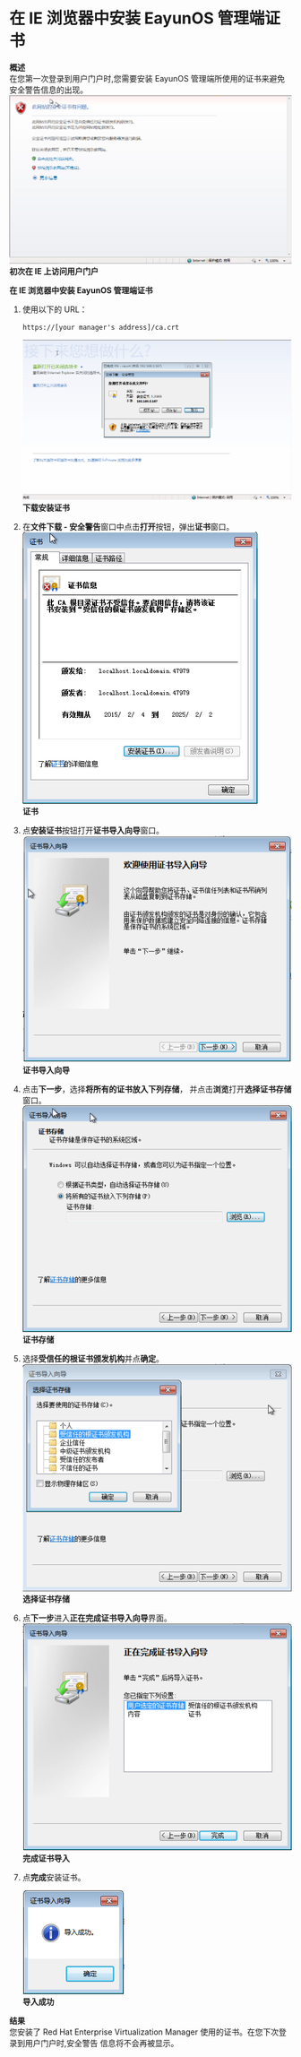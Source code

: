 # 在 IE 浏览器中安装 EayunOS 管理端证书

**概述**<br/>
在您第一次登录到用户门户时,您需要安装 EayunOS 管理端所使用的证书来避免安全警告信息的出现。
![ie_security](../images/ie_security.png)<br/>
**初次在 IE 上访问用户门户**

**在 IE 浏览器中安装 EayunOS 管理端证书**

1. 使用以下的 URL：
   ```
   https://[your manager's address]/ca.crt
   ```
   ![ie_caCrt](../images/ie_caCrt.png)<br/>
   **下载安装证书**

2. 在**文件下载 - 安全警告**窗口中点击**打开**按钮，弹出**证书**窗口。
   ![certificate](../images/certificate.png)<br/>
   **证书**

3. 点**安装证书**按钮打开**证书导入向导**窗口。
   ![cert_import_wizard](../images/cert_import_wizard.png)<br/>
   **证书导入向导**
   
4. 点击**下一步**，选择**将所有的证书放入下列存储**， 并点击**浏览**打开**选择证书存储**窗口。
   ![select_cert_store](../images/select_cert_store.png)<br/>
   **证书存储**

5. 选择**受信任的根证书颁发机构**并点**确定**。
   ![trusted_root_cert](../images/trusted_root_cert.png)<br/>
   **选择证书存储**
 
6. 点**下一步**进入**正在完成证书导入向导**界面。
   ![completing_cert_import](../images/completing_cert_import.png)<br/>
   **完成证书导入**

8. 点**完成**安装证书。

   ![finish_cert_import](../images/finish_cert_import.png)<br/>
   **导入成功**

**结果**<br/>
您安装了 Red Hat Enterprise Virtualization Manager 使用的证书。在您下次登录到用户门户时,安全警告
信息将不会再被显示。

